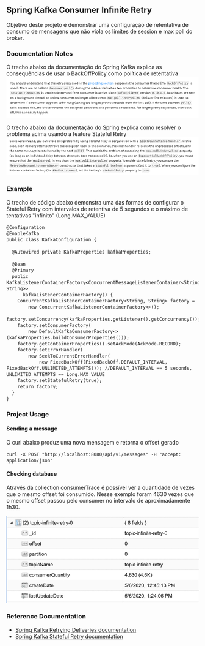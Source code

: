 ## Spring Kafka Consumer Infinite Retry
Objetivo deste projeto é demonstrar uma configuração de retentativa de consumo de mensagens que não viola os limites de session e max poll do broker. 

### Documentation Notes
O trecho abaixo da documentação do Spring Kafka explica as consequências de usar o BackOffPolicy como política de retentativa
![Kafka Session and max poll violations](spring-documentation-broker-issue.png)

O trecho abaixo da documentação do Spring explica como resolver o problema acima usando a feature Stateful Retry
![Kafka Session and max poll violations solution](spring-documentation-solution.png)

### Example

O trecho de código abaixo demonstra uma das formas de configurar o Stateful Retry com intervalos de retentiva de 5 segundos e o máximo de tentativas "infinito" (Long.MAX_VALUE)

```
@Configuration
@EnableKafka
public class KafkaConfiguration {

  @Autowired private KafkaProperties kafkaProperties;

  @Bean
  @Primary
  public KafkaListenerContainerFactory<ConcurrentMessageListenerContainer<String, String>>
      kafkaListenerContainerFactory() {
    ConcurrentKafkaListenerContainerFactory<String, String> factory =
        new ConcurrentKafkaListenerContainerFactory<>();
    factory.setConcurrency(kafkaProperties.getListener().getConcurrency());
    factory.setConsumerFactory(
        new DefaultKafkaConsumerFactory<>(kafkaProperties.buildConsumerProperties()));
    factory.getContainerProperties().setAckMode(AckMode.RECORD);
    factory.setErrorHandler(
        new SeekToCurrentErrorHandler(
            new FixedBackOff(FixedBackOff.DEFAULT_INTERVAL, FixedBackOff.UNLIMITED_ATTEMPTS))); //DEFAULT_INTERVAL == 5 seconds, UNLIMITED_ATTEMPTS == Long.MAX_VALUE
    factory.setStatefulRetry(true);
    return factory;
  }
}
```

### Project Usage

#### Sending a message
O curl abaixo produz uma nova mensagem e retorna o offset gerado

```
curl -X POST "http://localhost:8080/api/v1/messages" -H "accept: application/json"
```

#### Checking database
Através da collection consumerTrace é possível ver a quantidade de vezes que o mesmo offset foi consumido. 
Nesse exemplo foram 4630 vezes que o mesmo offset passou pelo consumer no intervalo de aproximadamente 1h30.

![App Databse](app-database.png)


### Reference Documentation

* [Spring Kafka Retrying Deliveries documentation](https://docs.spring.io/spring-kafka/docs/2.3.8.RELEASE/reference/html/#retrying-deliveries)
* [Spring Kafka Stateful Retry documentation](https://docs.spring.io/spring-kafka/docs/2.3.8.RELEASE/reference/html/#stateful-retry)


